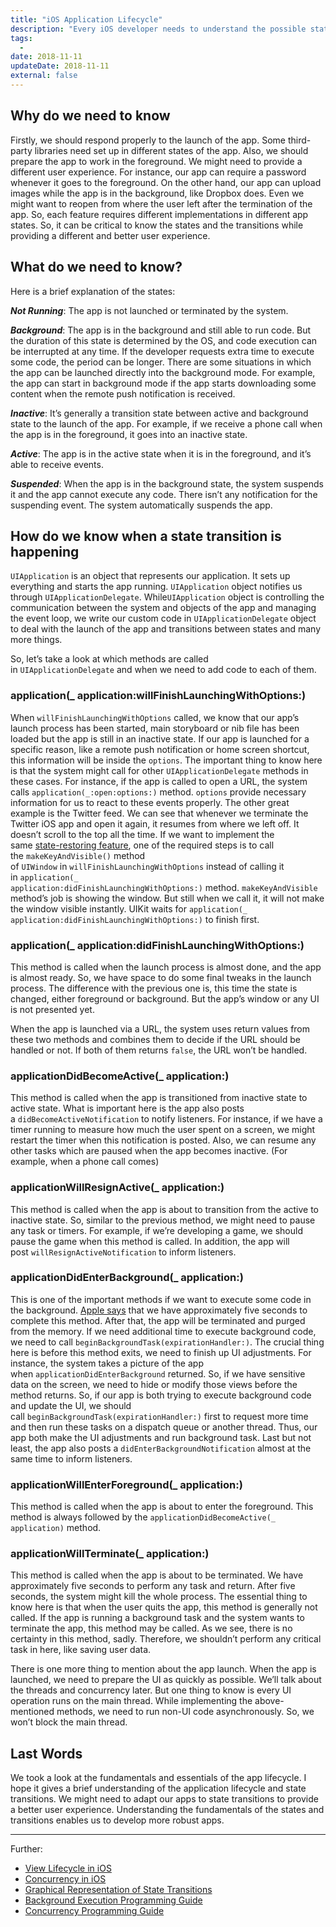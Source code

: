 ```yaml
---
title: "iOS Application Lifecycle"
description: "Every iOS developer needs to understand the possible states and lifecycle of an iOS application. Knowing when the state enables us to work behind the scenes."
tags:
  -
date: 2018-11-11
updateDate: 2018-11-11
external: false
---
```


## Why do we need to know

Firstly, we should respond properly to the launch of the app. Some third-party libraries need set up in different states of the app. Also, we should prepare the app to work in the foreground. We might need to provide a different user experience. For instance, our app can require a password whenever it goes to the foreground. On the other hand, our app can upload images while the app is in the background, like Dropbox does. Even we might want to reopen from where the user left after the termination of the app. So, each feature requires different implementations in different app states. So, it can be critical to know the states and the transitions while providing a different and better user experience.

## What do we need to know?

Here is a brief explanation of the states:

_**Not Running**_: The app is not launched or terminated by the system.

_**Background**_: The app is in the background and still able to run code. But the duration of this state is determined by the OS, and code execution can be interrupted at any time. If the developer requests extra time to execute some code, the period can be longer. There are some situations in which the app can be launched directly into the background mode. For example, the app can start in background mode if the app starts downloading some content when the remote push notification is received.

_**Inactive**_: It’s generally a transition state between active and background state to the launch of the app. For example, if we receive a phone call when the app is in the foreground, it goes into an inactive state.

_**Active**_: The app is in the active state when it is in the foreground, and it’s able to receive events.

_**Suspended**_: When the app is in the background state, the system suspends it and the app cannot execute any code. There isn’t any notification for the suspending event. The system automatically suspends the app.

## How do we know when a state transition is happening

`UIApplication` is an object that represents our application. It sets up everything and starts the app running. `UIApplication` object notifies us through `UIApplicationDelegate`. While`UIApplication` object is controlling the communication between the system and objects of the app and managing the event loop, we write our custom code in `UIApplicationDelegate` object to deal with the launch of the app and transitions between states and many more things.

So, let’s take a look at which methods are called in `UIApplicationDelegate` and when we need to add code to each of them.

### application(_ application:willFinishLaunchingWithOptions:)

When `willFinishLaunchingWithOptions` called, we know that our app’s launch process has been started, main storyboard or nib file has been loaded but the app is still in an inactive state. If our app is launched for a specific reason, like a remote push notification or home screen shortcut, this information will be inside the `options`. The important thing to know here is that the system might call for other `UIApplicationDelegate` methods in these cases. For instance, if the app is called to open a URL, the system calls `application(_:open:options:)` method. `options` provide necessary information for us to react to these events properly. The other great example is the Twitter feed. We can see that whenever we terminate the Twitter iOS app and open it again, it resumes from where we left off. It doesn’t scroll to the top all the time. If we want to implement the same [state-restoring feature](https://developer.apple.com/library/archive/documentation/iPhone/Conceptual/iPhoneOSProgrammingGuide/StrategiesforImplementingYourApp/StrategiesforImplementingYourApp.html#//apple_ref/doc/uid/TP40007072-CH5-SW2), one of the required steps is to call the `makeKeyAndVisible()` method of `UIWindow` in `willFinishLaunchingWithOptions` instead of calling it in `application(_ application:didFinishLaunchingWithOptions:)` method. `makeKeyAndVisible` method’s job is showing the window. But still when we call it, it will not make the window visible instantly. UIKit waits for `application(_ application:didFinishLaunchingWithOptions:)` to finish first.

### application(_ application:didFinishLaunchingWithOptions:)

This method is called when the launch process is almost done, and the app is almost ready. So, we have space to do some final tweaks in the launch process. The difference with the previous one is, this time the state is changed, either foreground or background. But the app’s window or any UI is not presented yet.

When the app is launched via a URL, the system uses return values from these two methods and combines them to decide if the URL should be handled or not. If both of them returns `false`, the URL won’t be handled.

### applicationDidBecomeActive(_ application:)

This method is called when the app is transitioned from inactive state to active state. What is important here is the app also posts a `didBecomeActiveNotification` to notify listeners. For instance, if we have a timer running to measure how much the user spent on a screen, we might restart the timer when this notification is posted. Also, we can resume any other tasks which are paused when the app becomes inactive. (For example, when a phone call comes)

### applicationWillResignActive(_ application:)

This method is called when the app is about to transition from the active to inactive state. So, similar to the previous method, we might need to pause any task or timers. For example, if we’re developing a game, we should pause the game when this method is called. In addition, the app will post `willResignActiveNotification` to inform listeners.

### applicationDidEnterBackground(_ application:)

This is one of the important methods if we want to execute some code in the background. [Apple says](https://developer.apple.com/documentation/uikit/uiapplicationdelegate/1622997-applicationdidenterbackground#discussion) that we have approximately five seconds to complete this method. After that, the app will be terminated and purged from the memory. If we need additional time to execute background code, we need to call `beginBackgroundTask(expirationHandler:)`. The crucial thing here is before this method exits, we need to finish up UI adjustments. For instance, the system takes a picture of the app when `applicationDidEnterBackground` returned. So, if we have sensitive data on the screen, we need to hide or modify those views before the method returns. So, if our app is both trying to execute background code and update the UI, we should call `beginBackgroundTask(expirationHandler:)` first to request more time and then run these tasks on a dispatch queue or another thread. Thus, our app both make the UI adjustments and run background task. Last but not least, the app also posts a `didEnterBackgroundNotification` almost at the same time to inform listeners.

### applicationWillEnterForeground(_ application:)

This method is called when the app is about to enter the foreground. This method is always followed by the `applicationDidBecomeActive(_ application)` method.

### applicationWillTerminate(_ application:)

This method is called when the app is about to be terminated. We have approximately five seconds to perform any task and return. After five seconds, the system might kill the whole process. The essential thing to know here is that when the user quits the app, this method is generally not called. If the app is running a background task and the system wants to terminate the app, this method may be called. As we see, there is no certainty in this method, sadly. Therefore, we shouldn’t perform any critical task in here, like saving user data.

There is one more thing to mention about the app launch. When the app is launched, we need to prepare the UI as quickly as possible. We’ll talk about the threads and concurrency later. But one thing to know is every UI operation runs on the main thread. While implementing the above-mentioned methods, we need to run non-UI code asynchronously. So, we won’t block the main thread.

## Last Words

We took a look at the fundamentals and essentials of the app lifecycle. I hope it gives a brief understanding of the application lifecycle and state transitions. We might need to adapt our apps to state transitions to provide a better user experience. Understanding the fundamentals of the states and transitions enables us to develop more robust apps.

---

Further:
- [View Lifecycle in iOS](https://candost.substack.com/p/view-lifecycle-in-ios)
- [Concurrency in iOS](https://candost.substack.com/p/concurrency-in-ios)
- [Graphical Representation of State Transitions](https://qph.fs.quoracdn.net/main-qimg-473264d5d9f0ec16d57b8dffcc9824d8)
- [Background Execution Programming Guide](https://developer.apple.com/library/archive/documentation/iPhone/Conceptual/iPhoneOSProgrammingGuide/BackgroundExecution/BackgroundExecution.html#//apple_ref/doc/uid/TP40007072-CH4-SW1)
- [Concurrency Programming Guide](https://developer.apple.com/library/archive/documentation/General/Conceptual/ConcurrencyProgrammingGuide/Introduction/Introduction.html#//apple_ref/doc/uid/TP40008091)